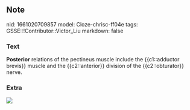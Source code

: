 ## Note
nid: 1661020709857
model: Cloze-chrisc-ff04e
tags: GSSE::!Contributor::Victor_Liu
markdown: false

### Text
<b>Posterior</b> relations of the pectineus muscle include the
{{c1::adductor brevis}} muscle and the {{c2::anterior}} division of
the {{c2::obturator}} nerve.

### Extra
<img src="paste-c9a52f3b8f5bcfdd6371a38bcf442bee069cc95d.jpg">
